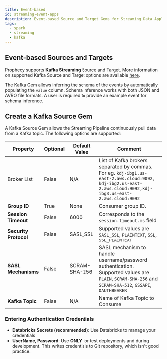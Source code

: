 ```yaml
---
title: Event-based
id: streaming-event-apps
description: Event-based Source and Target Gems for Streaming Data Applications
tags:
  - spark
  - streaming
  - kafka
---
```


## Event-based Sources and Targets

Prophecy supports **Kafka Streaming** Source and Target. More information on supported Kafka Source and Target options are available [here](https://spark.apache.org/docs/latest/structured-streaming-kafka-integration.html).

The Kafka Gem allows inferring the schema of the events by automatically populating the `value` column. Schema inference works with both JSON and AVRO file formats. A user is required to provide an example event for schema inference.

## Create a Kafka Source Gem

A Kafka Source Gem allows the Streaming Pipeline continuously pull data from a Kafka topic. The following options are supported:

| **Property**          | Optional | **Default Value** | **Comment**                                                                                                                                                 |
| --------------------- | -------- | ----------------- | ----------------------------------------------------------------------------------------------------------------------------------------------------------- |
| Broker List           | False    | N/A               | List of Kafka brokers separated by commas. For eg. `kdj-ibg1.us-east-2.aws.cloud:9092, kdj-ibg2.us-east-2.aws.cloud:9092,kdj-ibg3.us-east-2.aws.cloud:9092` |
| **Group ID**          | True     | None              | Consumer group ID.                                                                                                                                          |
| **Session Timeout**   | False    | 6000              | Corresponds to the `session.timeout.ms` field                                                                                                               |
| **Security Protocol** | False    | SASL_SSL          | Supported values are `SASL_SSL`, `PLAINTEXT`, `SSL`, `SSL_PLAINTEXT`                                                                                        |
| **SASL Mechanisms**   | False    | SCRAM-SHA-256     | SASL mechanism to handle username/password authentication. Supported values are `PLAIN`, `SCRAM-SHA-256` and `SCRAM-SHA-512`, `GSSAPI`, `OAUTHBEARER`       |
| **Kafka Topic**       | False    | N/A               | Name of Kafka Topic to Consume                                                                                                                              |

### Entering Authentication Credentials

- **Databricks Secrets (recommended)**: Use Databricks to manage your credentials
- **UserName, Password**: Use **ONLY** for test deployments and during development. This writes credentials to Git repository, which isn't good practice.
